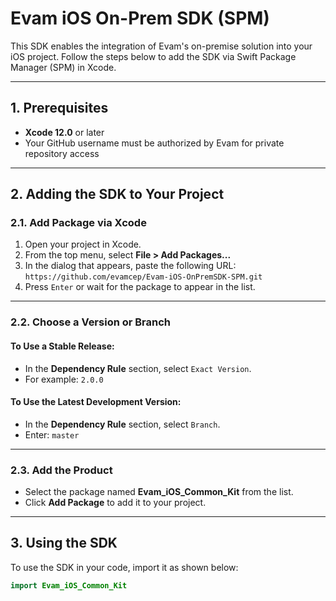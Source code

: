 # Evam iOS On-Prem SDK (SPM)

This SDK enables the integration of Evam's on-premise solution into your iOS project. Follow the steps below to add the SDK via Swift Package Manager (SPM) in Xcode.

---

## 1. Prerequisites

- **Xcode 12.0** or later  
- Your GitHub username must be authorized by Evam for private repository access

---

## 2. Adding the SDK to Your Project

### 2.1. Add Package via Xcode

1. Open your project in Xcode.  
2. From the top menu, select **File > Add Packages...**  
3. In the dialog that appears, paste the following URL:  
   `https://github.com/evamcep/Evam-iOS-OnPremSDK-SPM.git`  
4. Press `Enter` or wait for the package to appear in the list.

---

### 2.2. Choose a Version or Branch

#### To Use a Stable Release:

- In the **Dependency Rule** section, select `Exact Version`.  
- For example: `2.0.0`

#### To Use the Latest Development Version:

- In the **Dependency Rule** section, select `Branch`.  
- Enter: `master`

---

### 2.3. Add the Product

- Select the package named **Evam_iOS_Common_Kit** from the list.  
- Click **Add Package** to add it to your project.

---

## 3. Using the SDK

To use the SDK in your code, import it as shown below:

```swift
import Evam_iOS_Common_Kit
